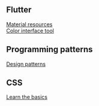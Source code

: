 
## Flutter

[Material resources](https://material.io/resources)\
[Color interface tool](https://material.io/resources/color/#!/?view.left=0&view.right=0)

## Programming patterns

[Design patterns](https://refactoring.guru/design-patterns)

## CSS

[Learn the basics](https://www.internetingishard.com/)